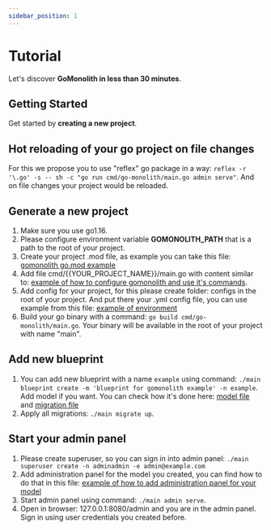 ```yaml
---
sidebar_position: 1
---
```


# Tutorial

Let's discover **GoMonolith in less than 30 minutes**.

## Getting Started

Get started by **creating a new project**.

## Hot reloading of your go project on file changes

For this we propose you to use "reflex" go package in a way: `reflex -r '\.go' -s -- sh -c "go run cmd/go-monolith/main.go admin serve"`. And on file changes your project would be reloaded.

## Generate a new project

1. Make sure you use go1.16.
2. Please configure environment variable **GOMONOLITH_PATH** that is a path to the root of your project.
3. Create your project .mod file, as example you can take this file: [gomonolith go.mod example](https://github.com/sergeyglazyrindev/go-monolith/blob/master/examples/go-monolith-example/go.mod)
4. Add file cmd/{{YOUR_PROJECT_NAME}}/main.go with content similar to: [example of how to configure gomonolith and use it's commands](https://github.com/sergeyglazyrindev/go-monolith/blob/master/examples/go-monolith-example/cmd/go-monolith-example/main.go).
5. Add config for your project, for this please create folder: configs in the root of your project. And put there your .yml config file, you can use example from this file: [example of environment](https://github.com/sergeyglazyrindev/go-monolith/blob/master/examples/go-monolith-example/configs/dev.yml)
6. Build your go binary with a command: `go build cmd/go-monolith/main.go`. Your binary will be available in the root of your project with name "main".

## Add new blueprint

1. You can add new blueprint with a name `example` using command: `./main blueprint create -m 'blueprint for gomonolith example' -n example`. Add model if you want. You can check how it's done here: [model file](https://github.com/sergeyglazyrindev/go-monolith/blob/master/examples/go-monolith-example/blueprint/example/models/models.go) and [migration file](https://github.com/sergeyglazyrindev/go-monolith/blob/master/examples/go-monolith-example/blueprint/example/migrations/initial_1631027794.go)
2. Apply all migrations: `./main migrate up`.

## Start your admin panel

1. Please create superuser, so you can sign in into admin panel: `./main superuser create -n adminadmin -e admin@example.com`
2. Add administration panel for the model you created, you can find how to do that in this file: [example of how to add administration panel for your model](https://github.com/sergeyglazyrindev/go-monolith/blob/master/examples/go-monolith-example/blueprint/example/example.go#L16)
3. Start admin panel using command: `./main admin serve`.
4. Open in browser: 127.0.0.1:8080/admin and you are in the admin panel. Sign in using user credentials you created before.
